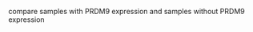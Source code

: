 compare samples with PRDM9 expression and samples without PRDM9 expression
<!--stackedit_data:
eyJoaXN0b3J5IjpbLTIwMjAxNTYxMDAsLTIwODg3NDY2MTJdfQ
==
-->